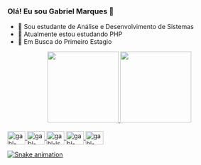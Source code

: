 ### Olá! Eu sou Gabriel Marques 👋                                                                                                                                     


- 🔭 Sou estudante de Análise e Desenvolvimento de Sistemas 
- 🌱 Atualmente estou estudando PHP 
- 👯 Em Busca do Primeiro Estagio 

<div align="center">
  <a href="https://github.com/gabrielmrks02">
  <img height="160em" src="https://github-readme-stats.vercel.app/api?username=gabrielmrks02&show_icons=true&theme=chartreuse-dark&include_all_commits=true&count_private=true"/>
  <img height="160em" src="https://github-readme-stats.vercel.app/api/top-langs/?username=gabrielmrks02&layout=compact&langs_count=7&theme=chartreuse-dark"/>
</div>
<div style = "display: inline_block"><br>
<img align= "center" alt = gabi-html height = "30" width = "40" src="https://cdn.jsdelivr.net/gh/devicons/devicon/icons/html5/html5-plain.svg" />
<img align= "center" alt = gabi-css height = "30" width = "40" src="https://cdn.jsdelivr.net/gh/devicons/devicon/icons/css3/css3-plain.svg" />
<img align= "center" alt = gabi-js height = "30" width = "40" src="https://cdn.jsdelivr.net/gh/devicons/devicon/icons/javascript/javascript-plain.svg" />
<img align= "center" alt = gabi-sql height = "30" width = "40" src="https://cdn.jsdelivr.net/gh/devicons/devicon/icons/mysql/mysql-original.svg" />
<img  align= "center" alt = gabi-php height = "30" width = "40" src="https://cdn.jsdelivr.net/gh/devicons/devicon/icons/php/php-plain.svg" />

 ![Snake animation](https://github.com/gabrielmrks02/gabrielmrks02/blob/output/github-contribution-grid-snake.svg)
 
</div>


